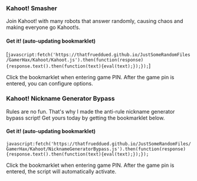 ### Kahoot! Smasher

Join Kahoot! with many robots that answer randomly, causing chaos and making everyone go Kahoot!s.

#### Get it! (auto-updating bookmarklet)

[`javascript:fetch('https://thatfrueddued.github.io/JustSomeRandomFiles/GamerHax/Kahoot/Kahoot.js').then(function(response){response.text().then(function(text){eval(text);});});`]

Click the bookmarklet when entering game PIN. After the game pin is entered, you can configure options.

### Kahoot! Nickname Generator Bypass

Rules are no fun. That's why I made the anti-rule nickname generator bypass script! Get yours today by getting the bookmarklet below.

#### Get it! (auto-updating bookmarklet)

`javascript:fetch('https://thatfrueddued.github.io/JustSomeRandomFiles/GamerHax/Kahoot/NicknameGeneratorBypass.js').then(function(response){response.text().then(function(text){eval(text);});});`

Click the bookmarklet when entering game PIN. After the game pin is entered, the script will automatically activate.
